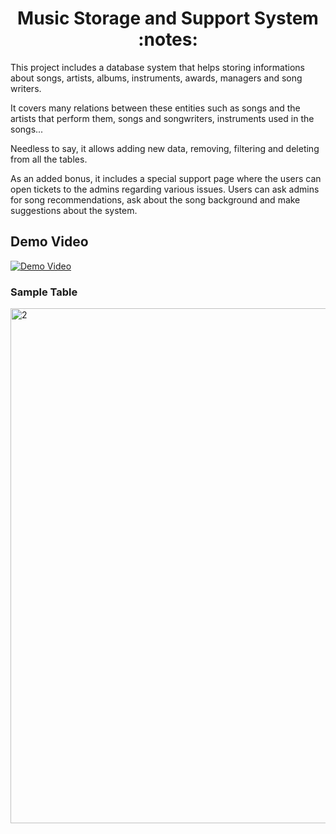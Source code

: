 <h1 align="center">Music Storage and Support System :notes:</h1>

This project includes a database system that helps storing informations about songs, artists, albums, instruments, awards, managers and song writers. 

It covers many relations between these entities such as songs and the artists that perform them, songs and songwriters, instruments used in the songs...

Needless to say, it allows adding new data, removing, filtering and deleting from all the tables.

As an added bonus, it includes a special support page where the users can open tickets to the admins regarding various issues. Users can ask admins for song recommendations, ask about the song background and make suggestions about the system.

## Demo Video
[![Demo Video](https://user-images.githubusercontent.com/75041108/217945813-548d79c1-8dfa-4dc7-b3fd-055ee9580b83.png)](https://youtu.be/v9OihhDF-5A)

### Sample Table
<img width="824" alt="2" src="https://user-images.githubusercontent.com/75041108/217946256-aff4363e-830c-4943-a3da-34dc9dc435e0.png">
